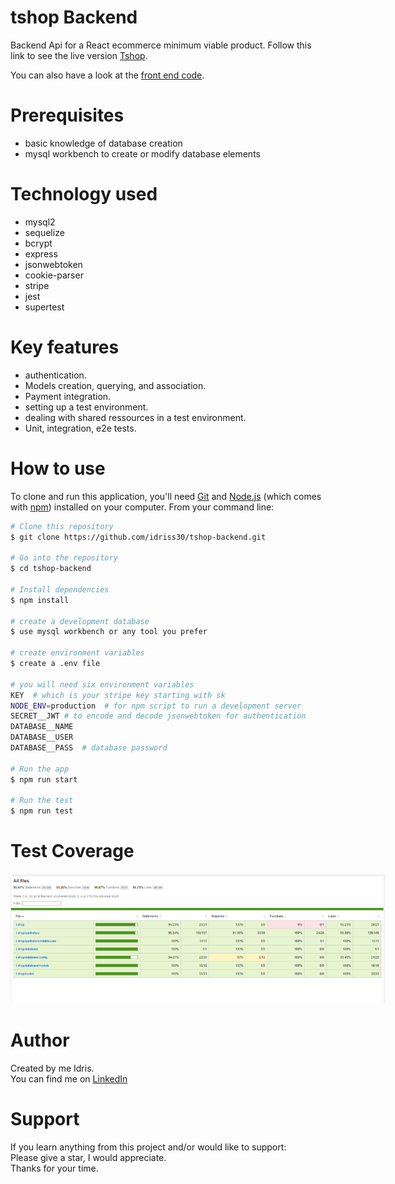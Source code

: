 # tshop Backend

Backend Api for a React ecommerce minimum viable product.
Follow this link to see the live version [Tshop](https://idrisscissoko.com/tshop/).

You can also have a look at the [front end code](https://github.com/idriss30/t-shop).

# Prerequisites

- basic knowledge of database creation
- mysql workbench to create or modify database elements

# Technology used

- mysql2
- sequelize
- bcrypt
- express
- jsonwebtoken
- cookie-parser
- stripe
- jest
- supertest

# Key features

- authentication.
- Models creation, querying, and association.
- Payment integration.
- setting up a test environment.
- dealing with shared ressources in a test environment.
- Unit, integration, e2e tests.

# How to use

To clone and run this application, you'll need [Git](https://git-scm.com) and [Node.js](https://nodejs.org/en/download/) (which comes with [npm](http://npmjs.com)) installed on your computer. From your command line:

```bash
# Clone this repository
$ git clone https://github.com/idriss30/tshop-backend.git

# Go into the repository
$ cd tshop-backend

# Install dependencies
$ npm install

# create a development database
$ use mysql workbench or any tool you prefer

# create environment variables
$ create a .env file

# you will need six environment variables
KEY  # which is your stripe key starting with sk
NODE_ENV=production  # for npm script to run a development server
SECRET__JWT # to encode and decode jsonwebtoken for authentication
DATABASE__NAME
DATABASE__USER
DATABASE__PASS  # database password

# Run the app
$ npm run start

# Run the test
$ npm run test

```

# Test Coverage

<img
  src="./coverageImage.png"
  alt="coverage image"
  style="display: inline-block; margin: 0 auto; max-width: 600px; max-height:800px"/>

# Author

Created by me Idris.</br>
You can find me on [LinkedIn](www.linkedin.com/in/idrissciss)

# Support

If you learn anything from this project and/or would like to support:</br>
Please give a star, I would appreciate.</br>
Thanks for your time.
